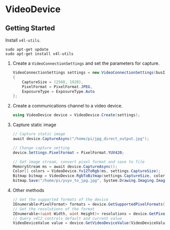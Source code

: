 # VideoDevice

## Getting Started
Install `v4l-utils`.
```
sudo apt-get update
sudo apt-get install v4l-utils
```

1. Create a `VideoConnectionSettings` and set the parameters for capture.
    ```C#
    VideoConnectionSettings settings = new VideoConnectionSettings(busId: 0)
    {
        CaptureSize = (2560, 1920),
        PixelFormat = PixelFormat.JPEG,
        ExposureType = ExposureType.Auto
    };
    ```
2. Create a communications channel to a video device.
    ```C#
    using VideoDevice device = VideoDevice.Create(settings);
    ```
3. Capture static image
    ```C#
    // Capture static image
    await device.CaptureAsync("/home/pi/jpg_direct_output.jpg");

    // Change capture setting
    device.Settings.PixelFormat = PixelFormat.YUV420;

    // Get image stream, convert pixel format and save to file
    MemoryStream ms = await device.CaptureAsync();
    Color[] colors = VideoDevice.Yv12ToRgb(ms, settings.CaptureSize);
    Bitmap bitmap = VideoDevice.RgbToBitmap(settings.CaptureSize, colors);
    bitmap.Save("/home/pi/yuyv_to_jpg.jpg", System.Drawing.Imaging.ImageFormat.Jpeg);
    ```
4. Other methods
    ```C#
    // Get the supported formats of the device
    IEnumerable<PixelFormat> formats = device.GetSupportedPixelFormats();
    // Get the resolutions of the format
    IEnumerable<(uint Width, uint Height)> resolutions = device.GetPixelFormatResolutions(PixelFormat.YUYV));
    // Query v4l2 controls default and current value
    VideoDeviceValue value = device.GetVideoDeviceValue(VideoDeviceValueType.Rotate);
    ```